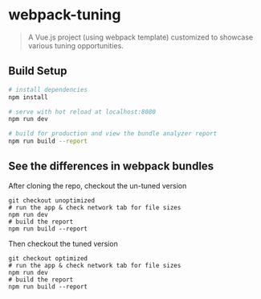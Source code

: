 # webpack-tuning

> A Vue.js project (using webpack template) customized to showcase various tuning opportunities.

## Build Setup

``` bash
# install dependencies
npm install

# serve with hot reload at localhost:8080
npm run dev

# build for production and view the bundle analyzer report
npm run build --report
```

## See the differences in webpack bundles

After cloning the repo, checkout the un-tuned version

    git checkout unoptimized
    # run the app & check network tab for file sizes
    npm run dev 
    # build the report
    npm run build --report

Then checkout the tuned version

    git checkout optimized
    # run the app & check network tab for file sizes
    npm run dev 
    # build the report
    npm run build --report
